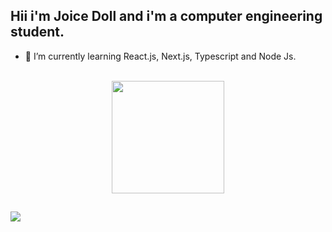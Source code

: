 
## Hii i'm Joice Doll and i'm a computer engineering student.

- 🌱 I’m currently learning React.js, Next.js, Typescript and Node Js.

<div align="center"  style="display: inline_block"><br>
  <a href="https://github.com/JoiceDoll" >
  <img height="180em" src="https://github-readme-stats.vercel.app/api/top-langs/?username=JoiceDoll&layout=compact&langs_count=7&theme=tokyonight"/>
</div>
    
  ##
 
<div> 
   <a href="https://www.linkedin.com/in/joice-doll" target="_blank"><img src="https://img.shields.io/badge/-LinkedIn-%230077B5?style=for-the-badge&logo=linkedin&logoColor=white" target="_blank"></a> 
</div>

